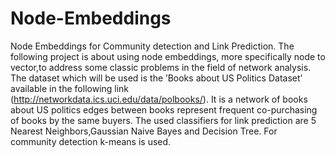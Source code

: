 # Node-Embeddings
Node Embeddings for Community detection and Link Prediction.
The following project is about using node embeddings, more specifically node
to vector,to address some classic problems in the field of network analysis.
The dataset which will be used is the ’Books about US Politics Dataset’
available in the following link (http://networkdata.ics.uci.edu/data/polbooks/).
It is a network of books about US politics edges between books represent frequent 
co-purchasing of books by the same buyers.
The used classifiers for link prediction are 5 Nearest Neighbors,Gaussian Naive Bayes and Decision Tree.
For community detection k-means is used.
